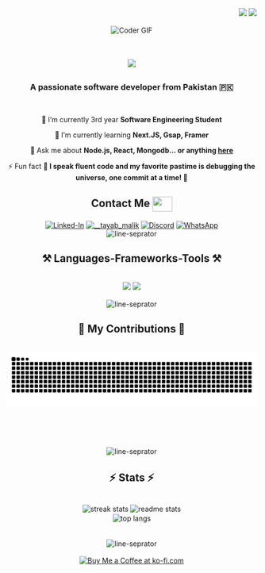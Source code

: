 <!-- Visitors show banner -->
<div align="right">
<img src="https://visitor-badge.laobi.icu/badge?page_id=TayabGhafor.TayabGhafor" />
<img src="https://github.com/TayabGhafor/TayabGhafor/actions/workflows/super-linter.yml/badge.svg" />
</div>
<br>

<!-- Banner -->
<div align="center">
<img alt="Coder GIF" src="https://user-images.githubusercontent.com/74038190/225813708-98b745f2-7d22-48cf-9150-083f1b00d6c9.gif" height="230" width="850px" />
</div>

<!-- Welcome Section -->
<h1 align="center">
    <img src="https://readme-typing-svg.herokuapp.com/?font=Righteous&size=35&center=true&vCenter=true&width=500&height=70&duration=4000&lines=Hi+There!+👋;+I'm+Malik+Tayab!;" />
</h1>

<!-- About Me Section -->
<h3 align="center">A passionate software developer from Pakistan 🇵🇰</h3>
<br/>

<!-- Current Activities Section -->
<div align="center">
 
 🔭 I’m currently 3rd year **Software Engineering Student**
 
 🌱 I’m currently learning **Next.JS, Gsap, Framer**

💬 Ask me about **Node.js, React, Mongodb... or anything [here](https://github.com/TayabGhafor/TayabGhafor/issues)**

⚡ Fun fact **🌟 I speak fluent code and my favorite pastime is debugging the universe, one commit at a time! 🚀**
 </div>

 <!-- Contact Section -->
<div align="center"> 
 <h2 align="center"> Contact Me <img align="center" src="https://user-images.githubusercontent.com/74038190/216120981-b9507c36-0e04-4469-8e27-c99271b45ba5.png" width=40 height=30 >
 </h2>
 <a href="https://linkedin.com/in/tayabmalik" target="blank"><img align="center" alt="Linked-In" height=50 width=60 src="https://user-images.githubusercontent.com/74038190/235294012-0a55e343-37ad-4b0f-924f-c8431d9d2483.gif" /></a>
<a href="https://instagram.com/__tayab_malik" target="blank"><img align="center" src="https://user-images.githubusercontent.com/74038190/235294013-a33e5c43-a01c-43f6-b44d-a406d8b4ab75.gif" alt="__tayab_malik" height="50" width="60" /></a>
<a href="https://discord.gg/wv66wSnR" target="blank"><img align="center" src="https://user-images.githubusercontent.com/74038190/235294015-47144047-25ab-417c-af1b-6746820a20ff.gif" alt="Discord" height="50" width="60" /></a>
<a href="https://wa.me/qr/LTXWZ5JT6AQAC1" target="blank"><img align="center" src="https://user-images.githubusercontent.com/74038190/235294019-40007353-6219-4ec5-b661-b3c35136dd0b.gif" alt="WhatsApp" height="50" width="60" /></a>
</div>
<div align="center">
<img src="https://user-images.githubusercontent.com/74038190/212284158-e840e285-664b-44d7-b79b-e264b5e54825.gif" alt="line-seprator" width="850px" height="4px">
</div>

<!-- Skills & Tools Section -->
<h2 align="center">⚒️ Languages-Frameworks-Tools ⚒️</h2>
<br/>
<div align="center">
    <img src="https://skillicons.dev/icons?i=react,bootstrap,html,css,vscode,github,figma,tailwind,git" />
    <img src="https://skillicons.dev/icons?i=nodejs,python,javascript,typescript,express,firebase,mongodb,c,java,nextjs,mysql" /><br>
</div>
<br/>
<div align="center">
<img src="https://user-images.githubusercontent.com/74038190/212284158-e840e285-664b-44d7-b79b-e264b5e54825.gif" alt="line-seprator" width="850px" height="4px">
</div>

<!-- Contribution Section -->
<div align="center">
  <h2>🐍 My Contributions 🐍</h2>
  <br>
  <img alt="snake eating my contributions" src="https://raw.githubusercontent.com/TayabGhafor/TayabGhafor/output/github-contribution-grid-snake.svg" />
  
  <br/><br/><br/>
</div>
<div align="center">
<img src="https://user-images.githubusercontent.com/74038190/212284158-e840e285-664b-44d7-b79b-e264b5e54825.gif" alt="line-seprator" width="850px" height="4px">
</div>

<!-- Stats Section -->
<h2 align="center">⚡ Stats ⚡</h2>
<br>
<div align=center>
  <img width=390 src="https://streak-stats.demolab.com/?user=TayabGhafor&count_private=true&theme=react&border_radius=10" alt="streak stats"/>
  <img width=390 src="https://github-readme-stats.vercel.app/api?username=TayabGhafor&count_private=true&show_icons=true&theme=react&rank_icon=github&border_radius=10" alt="readme stats" />
  <br/>
  <img width=325 align="center" src="https://github-readme-stats-salesp07.vercel.app/api/top-langs/?username=salesp07&hide=HTML&langs_count=8&layout=compact&theme=react&border_radius=10&size_weight=0.5&count_weight=0.5&exclude_repo=github-readme-stats" alt="top langs" />
</div>
<br/><br/>
<div align="center">
<img src="https://user-images.githubusercontent.com/74038190/212284158-e840e285-664b-44d7-b79b-e264b5e54825.gif" alt="line-seprator" width="850px" height="4px">
</div>
<br/>

<!-- Buy Me a Ko-fi Section -->
<div align="center">
<a href='https://ko-fi.com/tayabmalik' target='_blank'><img height='64' style='border:0px;height:64px;' src='https://storage.ko-fi.com/cdn/kofi1.png?v=3' border='0' alt='Buy Me a Coffee at ko-fi.com' /></a>
</div>
<br/>

<!--
**TayabGhafor/TayabGhafor** is a ✨ _special_ ✨ repository because its `README.md` (this file) appears on your GitHub profile.
-->


